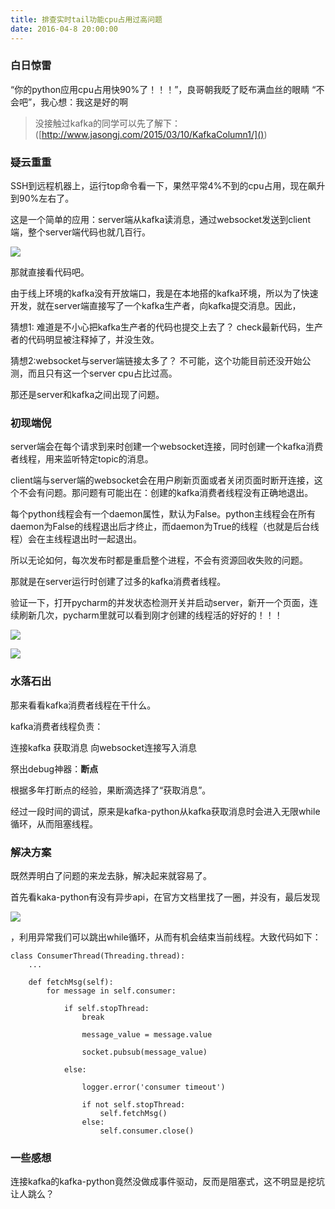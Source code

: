```yaml
---
title: 排查实时tail功能cpu占用过高问题
date: 2016-04-8 20:00:00
---
```


### 白日惊雷
“你的python应用cpu占用快90%了！！！”，良哥朝我眨了眨布满血丝的眼睛
“不会吧”，我心想：我这是好的啊

> 没接触过kafka的同学可以先了解下：([http://www.jasongj.com/2015/03/10/KafkaColumn1/]())

### 疑云重重
SSH到远程机器上，运行top命令看一下，果然平常4%不到的cpu占用，现在飙升到90%左右了。

这是一个简单的应用：server端从kafka读消息，通过websocket发送到client端，整个server端代码也就几百行。

 ![][image-1]

那就直接看代码吧。

由于线上环境的kafka没有开放端口，我是在本地搭的kafka环境，所以为了快速开发，就在server端直接写了一个kafka生产者，向kafka提交消息。因此，

猜想1: 难道是不小心把kafka生产者的代码也提交上去了？
check最新代码，生产者的代码明显被注释掉了，并没生效。

猜想2:websocket与server端链接太多了？
不可能，这个功能目前还没开始公测，而且只有这一个server cpu占比过高。

那还是server和kafka之间出现了问题。

### 初现端倪

server端会在每个请求到来时创建一个websocket连接，同时创建一个kafka消费者线程，用来监听特定topic的消息。

client端与server端的websocket会在用户刷新页面或者关闭页面时断开连接，这个不会有问题。那问题有可能出在：创建的kafka消费者线程没有正确地退出。

每个python线程会有一个daemon属性，默认为False。python主线程会在所有daemon为False的线程退出后才终止，而daemon为True的线程（也就是后台线程）会在主线程退出时一起退出。

所以无论如何，每次发布时都是重启整个进程，不会有资源回收失败的问题。

那就是在server运行时创建了过多的kafka消费者线程。

验证一下，打开pycharm的并发状态检测开关并启动server，新开一个页面，连续刷新几次，pycharm里就可以看到刚才创建的线程活的好好的！！！


 ![][image-2]


 ![][image-3]



### 水落石出

那来看看kafka消费者线程在干什么。

kafka消费者线程负责：

连接kafka
获取消息
向websocket连接写入消息

祭出debug神器：**断点**

根据多年打断点的经验，果断滴选择了“获取消息”。

经过一段时间的调试，原来是kafka-python从kafka获取消息时会进入无限while循环，从而阻塞线程。

### 解决方案

既然弄明白了问题的来龙去脉，解决起来就容易了。

首先看kaka-python有没有异步api，在官方文档里找了一圈，并没有，最后发现

  ![][image-4]

，利用异常我们可以跳出while循环，从而有机会结束当前线程。大致代码如下：

	class ConsumerThread(Threading.thread):
	    ...
	
	    def fetchMsg(self):
	        for message in self.consumer:
	
	            if self.stopThread:
	                break
	
	                message_value = message.value
	
	                socket.pubsub(message_value)
	
	            else:
	
	                logger.error('consumer timeout')
	
	                if not self.stopThread:
	                    self.fetchMsg()
	                else:
	                    self.consumer.close()


### 一些感想
连接kafka的kafka-python竟然没做成事件驱动，反而是阻塞式，这不明显是挖坑让人跳么？













[image-1]:	/images/livetail_architecture.png
[image-2]:	/images/concurrent_thread.png
[image-3]:	http://img4.imgtn.bdimg.com/it/u=157241173,3207275343&fm=21&gp=0.jpg
[image-4]:	/images/kafka_python_config.png